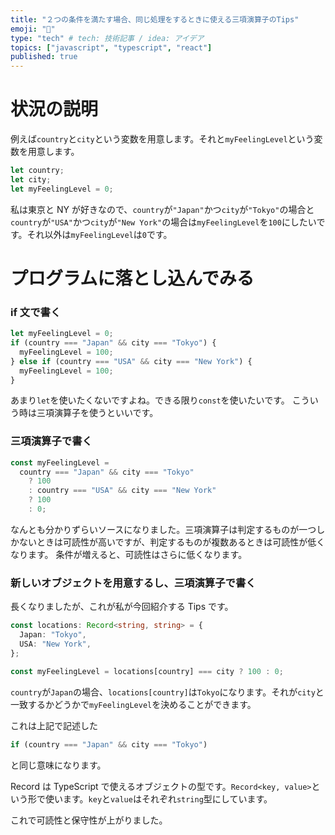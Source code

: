 ```yaml
---
title: "２つの条件を満たす場合、同じ処理をするときに使える三項演算子のTips"
emoji: "🦍"
type: "tech" # tech: 技術記事 / idea: アイデア
topics: ["javascript", "typescript", "react"]
published: true
---
```


# 状況の説明

例えば`country`と`city`という変数を用意します。それと`myFeelingLevel`という変数を用意します。

```ts
let country;
let city;
let myFeelingLevel = 0;
```

私は東京と NY が好きなので、`country`が`"Japan"`かつ`city`が`"Tokyo"`の場合と`country`が`"USA"`かつ`city`が`"New York"`の場合は`myFeelingLevel`を`100`にしたいです。それ以外は`myFeelingLevel`は`0`です。

# プログラムに落とし込んでみる

### if 文で書く

```ts
let myFeelingLevel = 0;
if (country === "Japan" && city === "Tokyo") {
  myFeelingLevel = 100;
} else if (country === "USA" && city === "New York") {
  myFeelingLevel = 100;
}
```

あまり`let`を使いたくないですよね。できる限り`const`を使いたいです。
こういう時は三項演算子を使うといいです。

### 三項演算子で書く

```ts
const myFeelingLevel =
  country === "Japan" && city === "Tokyo"
    ? 100
    : country === "USA" && city === "New York"
    ? 100
    : 0;
```

なんとも分かりずらいソースになりました。三項演算子は判定するものが一つしかないときは可読性が高いですが、判定するものが複数あるときは可読性が低くなります。
条件が増えると、可読性はさらに低くなります。

### 新しいオブジェクトを用意するし、三項演算子で書く

長くなりましたが、これが私が今回紹介する Tips です。

```ts
const locations: Record<string, string> = {
  Japan: "Tokyo",
  USA: "New York",
};

const myFeelingLevel = locations[country] === city ? 100 : 0;
```

`country`が`Japan`の場合、`locations[country]`は`Tokyo`になります。それが`city`と一致するかどうかで`myFeelingLevel`を決めることができます。

これは上記で記述した

```ts
if (country === "Japan" && city === "Tokyo")
```

と同じ意味になります。

Record は TypeScript で使えるオブジェクトの型です。`Record<key, value>`という形で使います。`key`と`value`はそれぞれ`string`型にしています。

これで可読性と保守性が上がりました。
